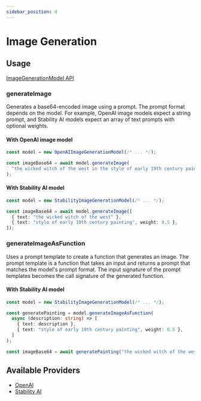 ```yaml
---
sidebar_position: 4
---
```


# Image Generation

## Usage

[ImageGenerationModel API](/api/interfaces/ImageGenerationModel)

### generateImage

Generates a base64-encoded image using a prompt.
The prompt format depends on the model.
For example, OpenAI image models expect a string prompt, and Stability AI models expect an array of text prompts with optional weights.

#### With OpenAI image model

```ts
const model = new OpenAIImageGenerationModel(/* ... */);

const imageBase64 = await model.generateImage(
  "the wicked witch of the west in the style of early 19th century painting"
);
```

#### With Stability AI model

```ts
const model = new StabilityImageGenerationModel(/* ... */);

const imageBase64 = await model.generateImage([
  { text: "the wicked witch of the west" },
  { text: "style of early 19th century painting", weight: 0.5 },
]);
```

### generateImageAsFunction

Uses a prompt template to create a function that generates an image.
The prompt template is a function that takes an input and returns a prompt that matches the model's prompt format.
The input signature of the prompt templates becomes the call signature of the generated function.

#### With Stability AI model

```ts
const model = new StabilityImageGenerationModel(/* ... */);

const generatePainting = model.generateImageAsFunction(
  async (description: string) => [
    { text: description },
    { text: "style of early 19th century painting", weight: 0.5 },
  ]
);

const imageBase64 = await generatePainting("the wicked witch of the west");
```

## Available Providers

- [OpenAI](/integration/model-provider/openai)
- [Stability AI](/integration/model-provider/stability)

